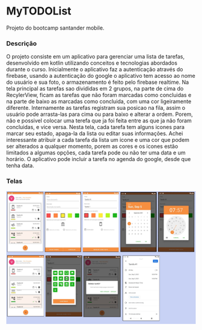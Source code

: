 # MyTODOList

Projeto do bootcamp santander mobile.


### **Descrição**
O projeto consiste em um aplicativo para gerenciar uma lista de tarefas, desenvolvido em kotlin utilizando conceitos e tecnologias abordados durante o curso. Inicialmente o aplicativo faz a autenticação através do firebase, usando a autenticação do google o aplicativo tem acesso ao nome do usuário e sua foto, o armazenamento é feito pelo firebase realtime. Na tela principal as tarefas sao divididas em 2 grupos, na parte de cima do RecylerView, ficam as tarefas que não foram marcadas como concluidas e na parte de baixo as marcadas como concluida, com uma cor ligeiramente diferente. Internamente as tarefas registram sua posicao na fila, assim o usuário pode arrasta-las para cima ou para baixo e alterar a ordem. Porem, não e possivel colocar uma terefa que ja foi feita entre as que ja não foram concluidas, e vice versa. Nesta tela, cada tarefa tem alguns icones para marcar seu estado, apaga-la da lista ou editar suas informações. Achei interessante atribuir a cada tarefa da lista um icone e uma cor que podem ser alterados a qualquer momento, porem as cores e os icones estão limitados a algumas opções, cada tarefa pode ou não ter uma data e um horário. O aplicativo pode incluir a tarefa no agenda do google, desde que tenha data.

### **Telas**

![alt text](https://github.com/vitoragp/MyTODOList/blob/master/Screens.jpg?raw=true)
